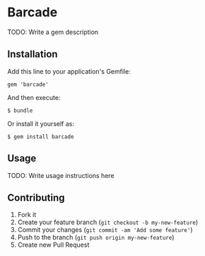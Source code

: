 # Barcade

TODO: Write a gem description

## Installation

Add this line to your application's Gemfile:

    gem 'barcade'

And then execute:

    $ bundle

Or install it yourself as:

    $ gem install barcade

## Usage

TODO: Write usage instructions here

## Contributing

1. Fork it
2. Create your feature branch (`git checkout -b my-new-feature`)
3. Commit your changes (`git commit -am 'Add some feature'`)
4. Push to the branch (`git push origin my-new-feature`)
5. Create new Pull Request
